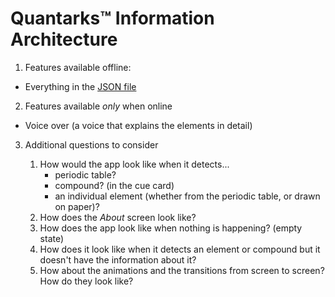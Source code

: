 # Quantarks™ Information Architecture

1. Features available offline:
  - Everything in the [JSON file](https://bit.ly/2JuZx4y) 
2. Features available *only* when online
  - Voice over (a voice that explains the elements in detail)
  
3. Additional questions to consider

    1. How would the app look like when it detects...
        - periodic table?
        - compound? (in the cue card)
        - an individual element (whether from the periodic table, or drawn on paper)?
    2. How does the *About* screen look like?
    3. How does the app look like when nothing is happening? (empty state)
    4. How does it look like when it detects an element or compound but it doesn't have the information about it?
    5. How about the animations and the transitions from screen to screen? How do they look like?

